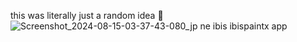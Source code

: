 this was literally just a random idea 
🙂
![Screenshot_2024-08-15-03-37-43-080_jp ne ibis ibispaintx app](https://github.com/user-attachments/assets/796728b7-4113-45f5-adec-90a371a48cc5)
